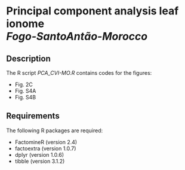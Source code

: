 # Principal component analysis leaf ionome</br> *Fogo-SantoAntão-Morocco*

## Description

The R script *PCA_CVI-MO.R* contains codes for the figures:

* Fig. 2C
* Fig. S4A
* Fig. S4B

## Requirements

The following R packages are required:

 * FactomineR (version 2.4)
 * factoextra (version 1.0.7)
 * dplyr (version 1.0.6)
 * tibble (version 3.1.2)